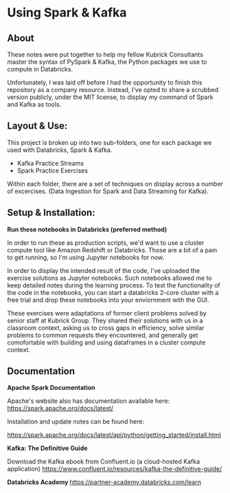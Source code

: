 # Using Spark & Kafka
## About 

These notes were put together to help my fellow Kubrick Consultants master the syntax of PySpark & Kafka, the Python packages we use to compute in Databricks.

Unfortunately, I was laid off before I had the opportunity to finish this repository as a company resource. Instead, I've opted to share a scrubbed version publicly, under the MIT license, to display my command of Spark and Kafka as tools.

## Layout & Use:

This project is broken up into two sub-folders, one for each package we used with Databricks, Spark & Kafka.

- Kafka Practice Streams
- Spark Practice Exercises

Within each folder, there are a set of techniques on display across a number of excercises. (Data Ingestion for Spark and Data Streaming for Kafka).

## Setup & Installation:

<b>Run these notebooks in Databricks (preferred method)</b>

In order to run these as production scripts, we'd want to use a cluster compute tool like Amazon Redshift or Databricks. Those are a bit of a pain to get running, so I'm using Jupyter notebooks for now.

In order to display the intended result of the code, I've uploaded the exercise solutions as Jupyter notebooks. Such notebooks allowed me to keep detailed notes during the learning process. To test the functionality of the code in the notebooks, you can start a databricks 2-core cluster with a free trial and drop these notebooks into your enviornment with the GUI.

These exercises were adaptations of former client problems solved by senior staff at Kubrick Group. They shared their solutions with us in a classroom context, asking us to cross gaps in efficiency, solve similar problems to common requests they encountered, and generally get comofortable with building and using dataframes in a cluster compute context.

## Documentation

<b> Apache Spark Documentation </b>

Apache's website also has documentation available here:
https://spark.apache.org/docs/latest/

Installation and update notes can be found here:

https://spark.apache.org/docs/latest/api/python/getting_started/install.html

<b> Kafka: The Definitive Guide </b>

Download the Kafka ebook from Confluent.io (a cloud-hosted Kafka application)
https://www.confluent.io/resources/kafka-the-definitive-guide/

<b> Databricks Academy </b>
https://partner-academy.databricks.com/learn
